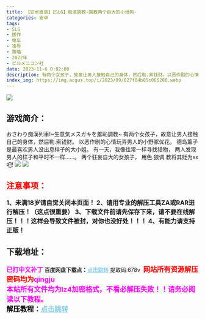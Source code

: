 ```yaml
---
title: 【安卓直装】【SLG】痴漢調教~調教两个自大的小母狗-
categories: 安卓
tags:
- SLG
- 拔作
- 电车
- 凌辱
- 策略
- 2022年
- ピルメニコン社
date: 2023-11-6 0:02:00
description: 有两个女孩子，故意让男人接触自己的身体，然后勒.索钱财。以恶作剧的心情玩弄男人的小野冢优花。德岛薰子是最喜欢男人没出息样子的大小姐。有一天，我像往常一样寻找猎物，两人发现男人的样子和平时不一样……。两个狂妄自大的女孩子，用色.狼调.教将其贬为xx吧!
index_img: https://img.acgus.top/i/2023/09/027f04b05c065200.webp
---
```

![](https://img.acgus.top/i/2023/09/027f04b05c065200.webp)
## 游戏简介：
おさわり痴漢列車!~生意気メスガキを羞恥調教~
有两个女孩子，故意让男人接触自己的身体，然后勒.索钱财。
以恶作剧的心情玩弄男人的小野冢优花。
德岛薰子是最喜欢男人没出息样子的大小姐。
有一天，我像往常一样寻找猎物，
两人发现男人的样子和平时不一样……。
两个狂妄自大的女孩子，
用色.狼调.教将其贬为xx吧!
![](https://img.acgus.top/i/2023/09/61cedf7a35065207.webp)
![](https://img.acgus.top/i/2023/09/7c23346b97065204.webp)




## <font color=#FF0000 >注意事项：</font>
<font size=3><b>1、未满18岁请自觉关闭本页面！
2、请用专业的解压工具ZA或RAR进行解压！（这点很重要）
3、下载文件前请先保存下来，请不要在线解压！！！这样会导致文件被封，对你也没好处！！！
4、有能力请支持正版！</b></font>

## 下载地址：
<font color=#FF00FF size=3><b>已打中文补丁</b></font>
<b>百度网盘下载点：</b><a href="https://pan.baidu.com/s/1dF7MvaaVVgmqRX0vqDSeoA?pwd=678v" style="color: #87CEEB;"><b>点击跳转</b></a> 提取码:678v
<a style="padding: 0" href="https://post.qingju.org/AD/"><img style="max-width:100%" src="https://img.acgus.top/i/2024/07/478f689b8021d8d499ab43d21acf137a.gif" alt=""></a>
<b><font color=#FF0000 size=4>网站所有资源解压密码均为</b></font><b><font color=#FF00FF size=4>qingju</font><font color=#FF0000 ></font></b><br><b><font color=#FF00FF size=4>本站所有文件均为lz4加密格式，不看必解压失败！！请务必阅读以下教程。</b></font><br><b><font color=#000 size=4>解压教程：</b><a href="https://post.qingju.org/tutorial/000/" style="color: #87CEEB;"><b>点击跳转</b></a>
